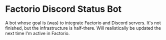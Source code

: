# Factorio Discord Status Bot

A bot whose goal is (was) to integrate Factorio and Discord servers.
It's not finished, but the infrastructure is half-there.
Will realistically be updated the next time I'm active in Factorio.
